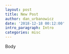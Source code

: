 ```yaml
---
layout: post
title: New Post
author: dan_urbanowicz
date: '2018-12-18 00:12:00'
intro_paragraph: Intro
categories: misc
---
```

Body
